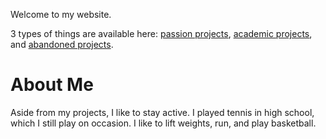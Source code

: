 Welcome to my website. 

3 types of things are available here: [passion projects](/passion.md), [academic projects](/academic.md), and [abandoned projects](/graveyard.md).

# About Me
Aside from my projects, I like to stay active. I played tennis in high school, which I still play on occasion. I like to lift weights, run, and play basketball. 
